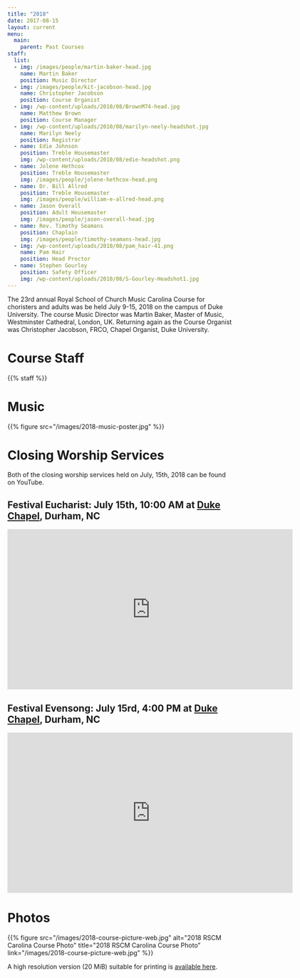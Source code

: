 ```yaml
---
title: "2018"
date: 2017-08-15
layout: current
menu:
  main:
    parent: Past Courses
staff:
  list:
  - img: /images/people/martin-baker-head.jpg
    name: Martin Baker
    position: Music Director
  - img: /images/people/kit-jacobson-head.jpg
    name: Christopher Jacobson
    position: Course Organist
  - img: /wp-content/uploads/2010/08/BrownM74-head.jpg
    name: Matthew Brown
    position: Course Manager
  - img: /wp-content/uploads/2010/08/marilyn-neely-headshot.jpg
    name: Marilyn Neely
    position: Registrar
  - name: Edie Johnson
    position: Treble Housemaster
    img: /wp-content/uploads/2010/08/edie-headshot.png
  - name: Jolene Hethcox
    position: Treble Housemaster
    img: /images/people/jolene-hethcox-head.png
  - name: Dr. Bill Allred
    position: Treble Housemaster
    img: /images/people/william-e-allred-head.png
  - name: Jason Overall
    position: Adult Housemaster
    img: /images/people/jason-overall-head.jpg
  - name: Rev. Timothy Seamans
    position: Chaplain
    img: /images/people/timothy-seamans-head.jpg
  - img: /wp-content/uploads/2010/08/pam_hair-41.png
    name: Pam Hair
    position: Head Proctor
  - name: Stephen Gourley
    position: Safety Officer
    img: /wp-content/uploads/2010/08/S-Gourley-Headshot1.jpg
---
```


The 23rd annual Royal School of Church Music Carolina Course for choristers and
adults was be held July 9-15, 2018 on the campus of Duke University.  The
course Music Director was Martin Baker, Master of Music, Westminster
Cathedral, London, UK.  Returning again as the Course Organist was Christopher
Jacobson, FRCO, Chapel Organist, Duke University.

# Course Staff

{{% staff %}}

# Music

{{% figure src="/images/2018-music-poster.jpg" %}}

# Closing Worship Services

Both of the closing worship services held on July, 15th, 2018 can be found
on YouTube.

## Festival Eucharist: July 15th, 10:00 AM at [Duke Chapel][13], Durham, NC

<iframe width="640" height="360" src="https://www.youtube.com/embed/9nFBej8O4hk" frameborder="0" allowfullscreen></iframe>

## Festival Evensong: July 15rd, 4:00 PM at [Duke Chapel][13], Durham, NC

<iframe width="640" height="360" src="https://www.youtube.com/embed/6i1aYaZi5Wc" frameborder="0" allowfullscreen></iframe>

# Photos

{{% figure src="/images/2018-course-picture-web.jpg" alt="2018 RSCM Carolina Course Photo" title="2018 RSCM Carolina Course Photo" link="/images/2018-course-picture-web.jpg" %}}

A high resolution version (20 MiB) suitable for printing is [available here][4].

[13]: https://chapel.duke.edu/
[14]: /pdf/2017/Byrd_Gloria_tibi_Domine.pdf
[4]: /images/2018-course-picture.jpg

